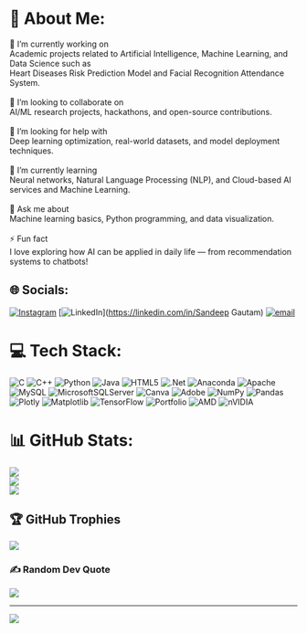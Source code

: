 # 💫 About Me:
🔭 I’m currently working on<br>Academic projects related to Artificial Intelligence, Machine Learning, and Data Science such as <br>Heart Diseases Risk Prediction Model and Facial Recognition Attendance System.   <br><br>🤝 I’m looking to collaborate on<br>AI/ML research projects, hackathons, and open-source contributions.<br><br>💛 I’m looking for help with<br>Deep learning optimization, real-world datasets, and model deployment techniques.<br><br>🌱 I’m currently learning<br>Neural networks, Natural Language Processing (NLP), and Cloud-based AI services and Machine Learning.<br><br>💬 Ask me about<br>Machine learning basics, Python programming, and data visualization.<br><br>⚡ Fun fact<br>I love exploring how AI can be applied in daily life — from recommendation systems to chatbots!


## 🌐 Socials:
[![Instagram](https://img.shields.io/badge/Instagram-%23E4405F.svg?logo=Instagram&logoColor=white)](https://instagram.com/_._sandeep05_._) [![LinkedIn](https://img.shields.io/badge/LinkedIn-%230077B5.svg?logo=linkedin&logoColor=white)](https://linkedin.com/in/Sandeep Gautam) [![email](https://img.shields.io/badge/Email-D14836?logo=gmail&logoColor=white)](mailto:sandeepgautam2115@gmail.com) 

# 💻 Tech Stack:
![C](https://img.shields.io/badge/c-%2300599C.svg?style=flat&logo=c&logoColor=white) ![C++](https://img.shields.io/badge/c++-%2300599C.svg?style=flat&logo=c%2B%2B&logoColor=white) ![Python](https://img.shields.io/badge/python-3670A0?style=flat&logo=python&logoColor=ffdd54) ![Java](https://img.shields.io/badge/java-%23ED8B00.svg?style=flat&logo=openjdk&logoColor=white) ![HTML5](https://img.shields.io/badge/html5-%23E34F26.svg?style=flat&logo=html5&logoColor=white) ![.Net](https://img.shields.io/badge/.NET-5C2D91?style=flat&logo=.net&logoColor=white) ![Anaconda](https://img.shields.io/badge/Anaconda-%2344A833.svg?style=flat&logo=anaconda&logoColor=white) ![Apache](https://img.shields.io/badge/apache-%23D42029.svg?style=flat&logo=apache&logoColor=white) ![MySQL](https://img.shields.io/badge/mysql-4479A1.svg?style=flat&logo=mysql&logoColor=white) ![MicrosoftSQLServer](https://img.shields.io/badge/Microsoft%20SQL%20Server-CC2927?style=flat&logo=microsoft%20sql%20server&logoColor=white) ![Canva](https://img.shields.io/badge/Canva-%2300C4CC.svg?style=flat&logo=Canva&logoColor=white) ![Adobe](https://img.shields.io/badge/adobe-%23FF0000.svg?style=flat&logo=adobe&logoColor=white) ![NumPy](https://img.shields.io/badge/numpy-%23013243.svg?style=flat&logo=numpy&logoColor=white) ![Pandas](https://img.shields.io/badge/pandas-%23150458.svg?style=flat&logo=pandas&logoColor=white) ![Plotly](https://img.shields.io/badge/Plotly-%233F4F75.svg?style=flat&logo=plotly&logoColor=white) ![Matplotlib](https://img.shields.io/badge/Matplotlib-%23ffffff.svg?style=flat&logo=Matplotlib&logoColor=black) ![TensorFlow](https://img.shields.io/badge/TensorFlow-%23FF6F00.svg?style=flat&logo=TensorFlow&logoColor=white) ![Portfolio](https://img.shields.io/badge/Portfolio-%23000000.svg?style=flat&logo=firefox&logoColor=#FF7139) ![AMD](https://img.shields.io/badge/AMD-%23000000.svg?style=flat&logo=amd&logoColor=white) ![nVIDIA](https://img.shields.io/badge/nVIDIA-%2376B900.svg?style=flat&logo=nVIDIA&logoColor=white)
# 📊 GitHub Stats:
![](https://github-readme-stats.vercel.app/api?username=SandeepGautam05-hub&theme=dark&hide_border=true&include_all_commits=false&count_private=false)<br/>
![](https://nirzak-streak-stats.vercel.app/?user=SandeepGautam05-hub&theme=dark&hide_border=true)<br/>
![](https://github-readme-stats.vercel.app/api/top-langs/?username=SandeepGautam05-hub&theme=dark&hide_border=true&include_all_commits=false&count_private=false&layout=compact)

## 🏆 GitHub Trophies
![](https://github-profile-trophy.vercel.app/?username=SandeepGautam05-hub&theme=github_dark&no-frame=true&no-bg=true&margin-w=4)

### ✍️ Random Dev Quote
![](https://quotes-github-readme.vercel.app/api?type=vetical&theme=radical)

---
[![](https://visitcount.itsvg.in/api?id=SandeepGautam05-hub&icon=2&color=3)](https://visitcount.itsvg.in)

<!-- Proudly created with GPRM ( https://gprm.itsvg.in ) -->
